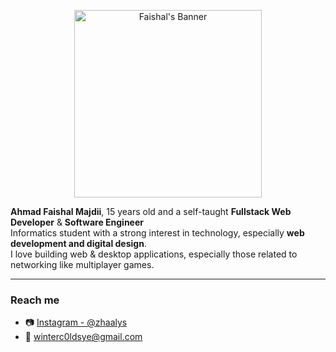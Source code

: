 <p align="center">
  <a href="https://github.com/JillyHup">
    <img alt="Faishal's Banner" src="C-Shal.png" width="300" />
  </a>
</p>

**Ahmad Faishal Majdii**, 15 years old and a self-taught **Fullstack Web Developer** & **Software Engineer**  
Informatics student with a strong interest in technology, especially **web development and digital design**.  
I love building web & desktop applications, especially those related to networking like multiplayer games.

---

###  Reach me

- 📷 [Instagram - @zhaalys](https://www.instagram.com/zhaalys)
- 📧 [winterc0ldsye@gmail.com](mailto:winterc0ldsye@gmail.com)
